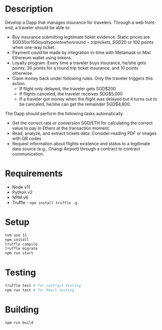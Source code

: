 # Description
Develop a Dapp that manages insurance for travelers. Through a web front-end, a traveler should be able to:


- Buy insurance submitting legitimate ticket evidence. Static prices are SGD$30 or 150 loyalty points when round-trip tickets, SGD$20 or 100 points when one-way ticket.
- Payment could be made by integration in-time with Metamask or Mist Ethereum wallet using tokens.
- Loyalty program. Every time a traveler buys insurance, he/she gets points: 30 points for a round trip ticket insurance, and 10 points otherwise.
- Claim money back under following rules. Only the traveler triggers this action.
  - If flight only delayed, the traveler gets SGD$200
  - If flights canceled, the traveler receives SDG$5,000
  - If a traveler got money when the flight was delayed but it turns out to be canceled, he/she can get the remainder SGD$4,800.

The Dapp should perform the following tasks automatically.

- Get the correct rate or conversion SGD/ETH for calculating the correct value to pay in Ethers at the transaction moment.
- Read, analyze, and extract tickets data. Consider reading PDF or images with QR codes
- Request information about flights existence and status to a legitimate data source (e.g., Changi Airport) through a contract to contract communication.

# Requirements
- Node v11
- Python v2
- NPM v6
- Truffle - `npm install truffle -g`

# Setup
```sh
nvm use 11
npm install
truffle compile
truffle migrate
npm run start
```

# Testing
```sh
truffle test # for contract testing
npm run test # for React testing
```

# Building
```sh
npm run build
```

